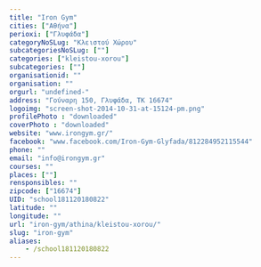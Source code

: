 ```yaml
---
title: "Iron Gym"
cities: ["Αθήνα"]
perioxi: ["Γλυφάδα"]
categoryNoSLug: "Κλειστού Χώρου"
subcategoriesNoSLug: [""]
categories: ["kleistou-xorou"]
subcategories: [""]
organisationid: ""
organisation: ""
orgurl: "undefined-"
address: "Γούναρη 150, Γλυφάδα, ΤΚ 16674"
logoimg: "screen-shot-2014-10-31-at-15124-pm.png"
profilePhoto : "downloaded"
coverPhoto : "downloaded"
website: "www.irongym.gr/"
facebook: "www.facebook.com/Iron-Gym-Glyfada/812284952115544"
phone: ""
email: "info@irongym.gr"
courses: ""
places: [""]
rensponsibles: ""
zipcode: ["16674"]
UID: "school181120180822"
latitude: ""
longitude: ""
url: "iron-gym/athina/kleistou-xorou/"
slug: "iron-gym"
aliases:
    - /school181120180822
---
```





